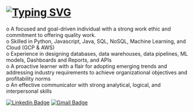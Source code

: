 # [![Typing SVG](https://readme-typing-svg.demolab.com?font=Fira+Code&pause=1000&width=435&lines=I+am+a+Software+Engineer;I+am+a+Software+Developer;I+am+a+Data+Engineer;I+am+a+Machine+Learning+Engineer;I+am+a+Web+Developer;I+am+a+Web+Designer;I+am+a+Cloud+Engineer;I+am+a+Full+Stack+Data+Engineer)](https://git.io/typing-svg)

o A focused and goal-driven individual with a strong work ethic and commitment to offering quality work.</br>
o Skilled in Python, Javascript, Java, SQL, NoSQL, Machine Learning, and Cloud (GCP & AWS)</br>
o Experience in designing databases, data warehouses, data pipelines, ML models, Dashboards and Reports, and APIs</br>
o A proactive learner with a flair for adopting emerging trends and addressing industry requirements to
achieve organizational objectives and profitability norms</br>
o An effective communicator with strong analytical, logical, and interpersonal skills</br>

[![Linkedin Badge](https://img.shields.io/badge/-Kunal_Chhabra-blue?style=flat-square&logo=Linkedin&logoColor=white&link=https://www.linkedin.com/in/ikunalchhabra)](https://www.linkedin.com/in/ikunalchhabra)
[![Gmail Badge](https://img.shields.io/badge/kunal@kunalchhabra.com-c14438?style=flat-square&logo=Gmail&logoColor=white&link=mailto:kunal@kunalchhabra.com)](mailto:kunal@kunalchhabra.com)
